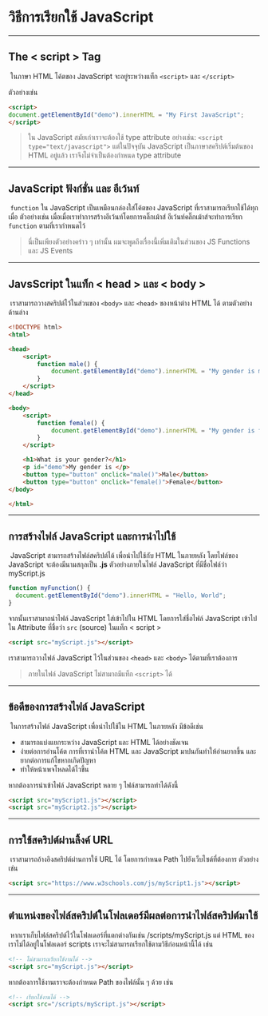 # วิธีการเรียกใช้ JavaScript

---

## The < script > Tag

​	ในภาษา HTML โค้ตของ JavaScript จะอยู่ระหว่างแท็ก `<script>` และ `</script>`

ตัวอย่างเช่น

```html
<script>
document.getElementById("demo").innerHTML = "My First JavaScript";
</script>
```

> ใน JavaScript สมัยเก่าเราจะต้องใช้ type attribute  อย่างเช่น: `<script type="text/javascript">` แต่ในปัจจุบัน JavaScript เป็นภาษาสคริปต์เริ่มต้นของ HTML อยู่แล้ว เราจึงไม่จำเป็นต้องกำหนด type attribute

---

## JavaScript ฟังก์ชั่น และ อีเว้นท์

​	`function` ใน JavaScript เป็นเหมือนกล่องใส่โค้ตของ JavaScript ที่เราสามารถเรียกใช้ได้ทุกเมื่อ ตัวอย่างเช่น เมื่อเมื่อเราทำการสร้างอีเว้นท์โดยการคลิ๊กเม้าส์ อีเว้นท์คลิ๊กเม้าส์จะทำการเรียก `function` ตามที่เรากำหนดไว้

> นี่เป็นเพียงตัวอย่างคร่าว ๆ เท่านั้น ผมจะพูดถึงเรื่องนี้เพิ่มเติมในส่วนของ JS Functions และ JS Events

---

## JavsScript ในแท็ก < head > และ < body >

​	เราสามารถวางสคริปต์ไว้ในส่วนของ `<body>` และ `<head>` ของหน้าต่าง HTML ได้ ตามตัวอย่างด้านล่าง

```html
<!DOCTYPE html>
<html>

<head>
    <script>
        function male() {
            document.getElementById("demo").innerHTML = "My gender is male";
        }
    </script>
</head>

<body>
    <script>
        function female() {
            document.getElementById("demo").innerHTML = "My gender is female"
        }
    </script>

    <h1>What is your gender?</h1>
    <p id="demo">My gender is </p>
    <button type="button" onclick="male()">Male</button>
    <button type="button" onclick="female()">Female</button>
</body>

</html>
```

---

## การสร้างไฟล์ JavaScript และการนำไปใช้

​	JavaScript สามารถสร้างไฟล์สคริปต์ได้ เพื่อนำไปใช้กับ HTML ในภายหลัง โดยไฟล์ของ JavaScript จะต้องมีนามสกุลเป็น **.js** ตัวอย่างภายในไฟล์ JavaScript ที่มีชื่อไฟล์ว่า myScript.js

```js
function myFunction() {
  document.getElementById("demo").innerHTML = "Hello, World";
}
```

จากนั้นเราสามาถนำไฟล์ JavaScript ใส่เข้าไปใน HTML โดยการใส่ชื่อไฟล์ JavaScript เข้าไปใน Attribute ที่ชื่อว่า `src` (source) ในแท็ก < script > 

```html
<script src="myScript.js"></script>
```

 เราสามารถวางไฟล์ JavaScript ไว้ในส่วนของ `<head>` และ `<body>` ได้ตามที่เราต้องการ

> ภายในไฟล์ JavaScript ไม่สามาถมีแท็ก `<script>` ได้

---

## ข้อดีของการสร้างไฟล์ JavaScript

​	ในการสร้างไฟล์ JavaScript เพื่อนำไปใช้ใน HTML ในภายหลัง มีข้อดีเช่น

- สามารถแบ่งแยกระหว่าง JavaScript และ HTML ได้อย่างชัดเจน
- ง่ายต่อการอ่านโค้ต การที่เรานำโค้ต HTML และ JavaScript มาปนกันทำให้อ่านยากขึ้น และยากต่อการแก้ไขหากเกิดปัญหา
- ทำให้หน้าเพจโหลดได้ไวขึ้น

หากต้องการนำเข้าไฟล์ JavaScript หลาย ๆ ไฟล์สามารถทำได้ดังนี้

```html
<script src="myScript1.js"></script>
<script src="myScript2.js"></script>
```

---

## การใช้สคริปต์ผ่านลิ้งค์ URL

​	เราสามารถอ้างอิงสคริปต์ผ่านการใช้ URL ได้ โดยการกำหนด Path ไปยังเว็บไซต์ที่ต้องการ ตัวอย่างเช่น

```html
<script src="https://www.w3schools.com/js/myScript1.js"></script>
```

---

## ตำแหน่งของไฟล์สคริปต์ในโฟลเดอร์มีผลต่อการนำไฟล์สคริปต์มาใช้

​	หากเราเก็บไฟล์สคริปต์ไว้ในโฟลเดอร์ที่แตกต่างกันเช่น /scripts/myScript.js แต่ HTML ของเราไม่ได้อยู่ในโฟลเดอร์ scripts เราจะไม่สามารถเรียกใช้ตามวิธีก่อนหน้านี้ได้ เช่น

```html
<!-- ไม่สามารถเรียกใช้งานได้ -->
<script src="myScript.js"></script> 
```

หากต้องการใช้งานเราจะต้องกำหนด Path ของไฟล์นั้น ๆ ด้วย เช่น

```html
<!-- เรียกใช้งานได้ -->
<script src="/scripts/myScript.js"></script>
```